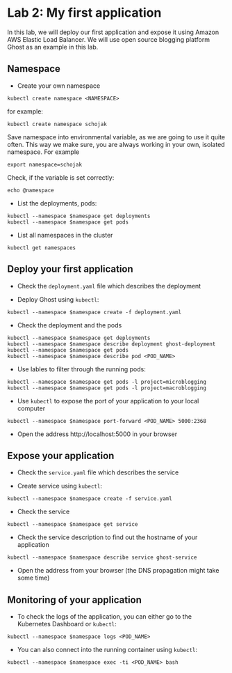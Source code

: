 # Lab 2: My first application

In this lab, we will deploy our first application and expose it using Amazon AWS Elastic Load Balancer. We will use open source blogging platform Ghost as an example in this lab.

## Namespace

* Create your own namespace
```
kubectl create namespace <NAMESPACE>
```
for example:
```
kubectl create namespace schojak
```
Save namespace into environmental variable, as we are going to use it quite often. This way we make sure, you are always working in your own, isolated namespace. For example
```
export namespace=schojak
```
Check, if the variable is set correctly:
```
echo @namespace
```

* List the deployments, pods:
```
kubectl --namespace $namespace get deployments
kubectl --namespace $namespace get pods
```

* List all namespaces in the cluster
```
kubectl get namespaces
```

## Deploy your first application

* Check the `deployment.yaml` file which describes the deployment

* Deploy Ghost using `kubectl`:
```
kubectl --namespace $namespace create -f deployment.yaml
```

* Check the deployment and the pods
```
kubectl --namespace $namespace get deployments
kubectl --namespace $namespace describe deployment ghost-deployment
kubectl --namespace $namespace get pods
kubectl --namespace $namespace describe pod <POD_NAME>
```

* Use lables to filter through the running pods:
```
kubectl --namespace $namespace get pods -l project=microblogging
kubectl --namespace $namespace get pods -l project=macroblogging
```

* Use `kubectl` to expose the port of your application to your local computer
```
kubectl --namespace $namespace port-forward <POD_NAME> 5000:2368
```

* Open the address http://localhost:5000 in your browser

## Expose your application

* Check the `service.yaml` file which describes the service

* Create service using `kubectl`:
```
kubectl --namespace $namespace create -f service.yaml
```

* Check the service
```
kubectl --namespace $namespace get service
```

* Check the service description to find out the hostname of your application
```
kubectl --namespace $namespace describe service ghost-service
```

* Open the address from your browser (the DNS propagation might take some time)

## Monitoring of your application

* To check the logs of the application, you can either go to the Kubernetes Dashboard or `kubectl`:
```
kubectl --namespace $namespace logs <POD_NAME>
```

* You can also connect into the running container using `kubectl`:
```
kubectl --namespace $namespace exec -ti <POD_NAME> bash
```
